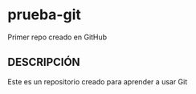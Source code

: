# prueba-git
Primer repo creado en GitHub

## DESCRIPCIÓN
Este es un repositorio creado para aprender a usar Git
